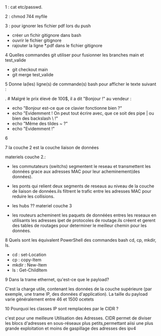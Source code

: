 1 : cat etc/passwd.

2 : chmod 744 myfile

3 : pour ignorer les fichier pdf lors du push

  * créer un fichir gitignore dans bash
  * ouvrir le fichier gitignore
  * rajouter la ligne *.pdf dans le fichier gitignore

4 Quelles commandes git utiliser pour fusionner les branches main et test_valide

* git checkout main
* git merge test_valide

5 Donne la(les) ligne(s) de commande(s) bash pour afficher le texte suivant :

. # Malgré le prix élevé de 100$, il a dit "Bonjour !" au vendeur :
- echo "Bonjour est-ce que ce clavier fonctionne bien ?"
- echo "Evidemment ! On peut tout écrire avec, que ce soit des pipe | ou bien des backslash \\ !"
- echo "Même des tildes ~ ?"
- echo "Evidemment !"

 6

 7 la couche 2 est la couche liaison de données
 
  materiels couche 2.:

  * les commutateurs (switchs) segmentent le reseau et transmettent les données grace aux adresses MAC pour leur acheminement(des données).
  * les ponts qui relient deux segments de reseaus au niveau de la couche de liaison de données.ils filtrent le trafic entre les adresses MAC pour reduire les collisions.
  * les hubs
??
materiel couche 3

* les routeurs acheminent les paquets de donnéées entres les reseaux en utilisants les adresses ipet de protocoles de routage.ils créent et gerent des tables de routages pour determiner le meilleur chemin pour les données.

 8  Quels sont les équivalent PowerShell des commandes bash cd, cp, mkdir, ls.

  * cd   :  set-Location 
  * cp   :  copy-Item
  * mkdir : New-Item
  * ls   : Get-ChildItem

9 Dans la trame ethernet, qu'est-ce que le payload?

 C'est la charge utile, contenant les données de la couche supérieure (par exemple, une trame IP, des données d'application). La taille du payload varie généralement entre 46 et 1500 ocetets  

10  Pourquoi les classes IP sont remplacées par le CIDR ?

c'est pour une  meilleure Utilisation des Adresses.
CIDR permet de diviser les blocs d'adresses en sous-réseaux plus petits,permettant aiisi une plus grande exploitation et moins de gaspillage des adresses des ipv4

   


    

